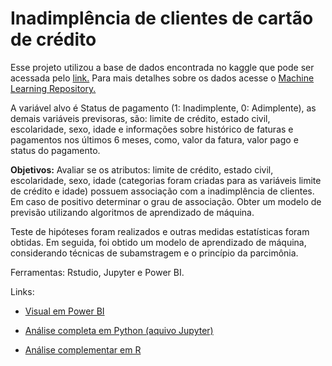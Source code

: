 # Inadimplência de clientes de cartão de crédito

Esse projeto utilizou a base de dados encontrada no kaggle que pode ser acessada pelo [link.](https://www.kaggle.com/datasets/gabrieloliveirasan/inadimplncia-de-clientes-de-carto-de-crdito?resource=download) Para mais detalhes sobre os dados acesse o [Machine Learning Repository.](https://archive.ics.uci.edu/ml/datasets/default+of+credit+card+clients)

A variável alvo é Status de pagamento (1: Inadimplente, 0: Adimplente), as demais variáveis previsoras, são: limite de crédito, estado civil, escolaridade, sexo, idade e informações sobre histórico de faturas e pagamentos nos últimos 6 meses, como, valor da fatura, valor pago e status do pagamento.

**Objetivos:** Avaliar se os atributos: limite de crédito, estado civil, escolaridade, sexo, idade (categorias foram criadas para as variáveis limite de crédito e idade) possuem associação com a inadimplência de clientes. Em caso de positivo determinar o grau de associação. Obter um modelo de previsão utilizando algoritmos de aprendizado de máquina.

Teste de hipóteses foram realizados e outras medidas estatísticas foram obtidas. Em seguida, foi obtido um modelo de aprendizado de máquina, considerando técnicas de subamstragem e o princípio da parcimônia. 

Ferramentas: Rstudio, Jupyter e Power BI.

Links:

- [Visual em Power BI](https://app.powerbi.com/view?r=eyJrIjoiMzNlYTA0YmUtMDRiOC00NWU4LWE0MDAtMGIxYjc5ZDdjNDEyIiwidCI6ImVmODAxNDBiLTE1MGQtNDY0Yy04ZGY4LTUwZGNjMmMyMzk2YyJ9)

- [Análise completa em Python (aquivo Jupyter)](https://github.com/Fagna/Projeto_Inadimplencia_de_clientes/Analise-exploratória-e-modelo ) 

- [Análise complementar em R](https://rpubs.com/fagna/1040245) 



 
